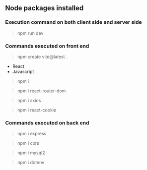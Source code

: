 ## Node packages installed

### Execution command on both client side and server side

> npm run dev

### Commands executed on front end

> npm create vite@latest .

-   React
-   Javascript

> npm i

> npm i react-router-dom

> npm i axios

> npm i react-cookie

### Commands executed on back end

> npm i express

> npm i cors

> npm i mysql2

> npm i dotenv
